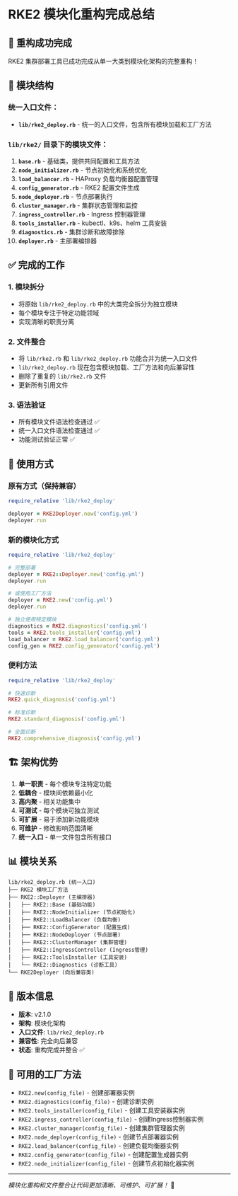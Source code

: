 # RKE2 模块化重构完成总结

## 🎉 重构成功完成

RKE2 集群部署工具已成功完成从单一大类到模块化架构的完整重构！

## 📁 模块结构

### 统一入口文件：
- **`lib/rke2_deploy.rb`** - 统一的入口文件，包含所有模块加载和工厂方法

### `lib/rke2/` 目录下的模块文件：

1. **`base.rb`** - 基础类，提供共同配置和工具方法
2. **`node_initializer.rb`** - 节点初始化和系统优化
3. **`load_balancer.rb`** - HAProxy 负载均衡器配置管理
4. **`config_generator.rb`** - RKE2 配置文件生成
5. **`node_deployer.rb`** - 节点部署执行
6. **`cluster_manager.rb`** - 集群状态管理和监控
7. **`ingress_controller.rb`** - Ingress 控制器管理
8. **`tools_installer.rb`** - kubectl、k9s、helm 工具安装
9. **`diagnostics.rb`** - 集群诊断和故障排除
10. **`deployer.rb`** - 主部署编排器

## ✅ 完成的工作

### 1. 模块拆分
- 将原始 `lib/rke2_deploy.rb` 中的大类完全拆分为独立模块
- 每个模块专注于特定功能领域
- 实现清晰的职责分离

### 2. 文件整合
- 将 `lib/rke2.rb` 和 `lib/rke2_deploy.rb` 功能合并为统一入口文件
- `lib/rke2_deploy.rb` 现在包含模块加载、工厂方法和向后兼容性
- 删除了重复的 `lib/rke2.rb` 文件
- 更新所有引用文件

### 3. 语法验证
- 所有模块文件语法检查通过 ✅
- 统一入口文件语法检查通过 ✅
- 功能测试验证正常 ✅

## 🚀 使用方式

### 原有方式（保持兼容）
```ruby
require_relative 'lib/rke2_deploy'

deployer = RKE2Deployer.new('config.yml')
deployer.run
```

### 新的模块化方式
```ruby
require_relative 'lib/rke2_deploy'

# 完整部署
deployer = RKE2::Deployer.new('config.yml')
deployer.run

# 或使用工厂方法
deployer = RKE2.new('config.yml')
deployer.run

# 独立使用特定模块
diagnostics = RKE2.diagnostics('config.yml')
tools = RKE2.tools_installer('config.yml')
load_balancer = RKE2.load_balancer('config.yml')
config_gen = RKE2.config_generator('config.yml')
```

### 便利方法
```ruby
require_relative 'lib/rke2_deploy'

# 快速诊断
RKE2.quick_diagnosis('config.yml')

# 标准诊断
RKE2.standard_diagnosis('config.yml')

# 全面诊断
RKE2.comprehensive_diagnosis('config.yml')
```

## 🏗️ 架构优势

1. **单一职责** - 每个模块专注特定功能
2. **低耦合** - 模块间依赖最小化
3. **高内聚** - 相关功能集中
4. **可测试** - 每个模块可独立测试
5. **可扩展** - 易于添加新功能模块
6. **可维护** - 修改影响范围清晰
7. **统一入口** - 单一文件包含所有接口

## 📊 模块关系

```
lib/rke2_deploy.rb (统一入口)
├── RKE2 模块工厂方法
├── RKE2::Deployer (主编排器)
│   ├── RKE2::Base (基础功能)
│   ├── RKE2::NodeInitializer (节点初始化)
│   ├── RKE2::LoadBalancer (负载均衡)
│   ├── RKE2::ConfigGenerator (配置生成)
│   ├── RKE2::NodeDeployer (节点部署)
│   ├── RKE2::ClusterManager (集群管理)
│   ├── RKE2::IngressController (Ingress管理)
│   ├── RKE2::ToolsInstaller (工具安装)
│   └── RKE2::Diagnostics (诊断工具)
└── RKE2Deployer (向后兼容类)
```

## 🎯 版本信息

- **版本**: v2.1.0
- **架构**: 模块化架构
- **入口文件**: `lib/rke2_deploy.rb`
- **兼容性**: 完全向后兼容
- **状态**: 重构完成并整合 ✅

## 🔧 可用的工厂方法

- `RKE2.new(config_file)` - 创建部署器实例
- `RKE2.diagnostics(config_file)` - 创建诊断实例
- `RKE2.tools_installer(config_file)` - 创建工具安装器实例
- `RKE2.ingress_controller(config_file)` - 创建Ingress控制器实例
- `RKE2.cluster_manager(config_file)` - 创建集群管理器实例
- `RKE2.node_deployer(config_file)` - 创建节点部署器实例
- `RKE2.load_balancer(config_file)` - 创建负载均衡器实例
- `RKE2.config_generator(config_file)` - 创建配置生成器实例
- `RKE2.node_initializer(config_file)` - 创建节点初始化器实例

---

*模块化重构和文件整合让代码更加清晰、可维护、可扩展！* 🚀